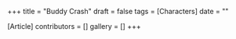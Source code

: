 +++
title = "Buddy Crash"
draft = false
tags = [Characters]
date = ""

[Article]
contributors = []
gallery = []
+++
